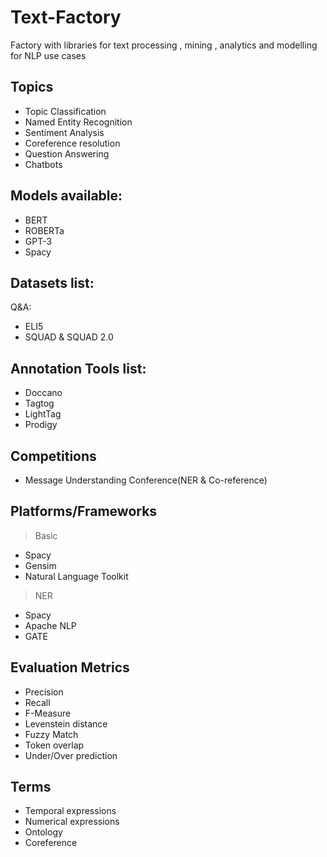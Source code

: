 # Text-Factory
Factory with libraries for text processing , mining , analytics and modelling for NLP use cases

## Topics
- Topic Classification
- Named Entity Recognition
- Sentiment Analysis
- Coreference resolution
- Question Answering
- Chatbots

## Models available:
- BERT
- ROBERTa
- GPT-3
- Spacy

## Datasets list:

Q&A:
- ELI5
- SQUAD & SQUAD 2.0


## Annotation Tools list:
- Doccano
- Tagtog
- LightTag
- Prodigy

## Competitions
- Message Understanding Conference(NER & Co-reference)

## Platforms/Frameworks
> Basic
- Spacy
- Gensim
- Natural Language Toolkit

> NER
- Spacy
- Apache NLP 
- GATE

## Evaluation Metrics
- Precision
- Recall
- F-Measure
- Levenstein distance
- Fuzzy Match
- Token overlap
- Under/Over prediction

## Terms
- Temporal expressions
- Numerical expressions
- Ontology
- Coreference

